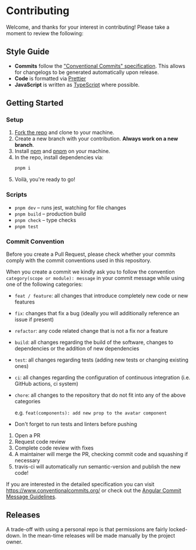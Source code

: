 # Contributing

Welcome, and thanks for your interest in contributing! Please take a moment to
review the following:

## Style Guide

- **Commits** follow the
  ["Conventional Commits" specification](https://www.conventionalcommits.org/en/v1.0.0/).
  This allows for changelogs to be generated automatically upon release.
- **Code** is formatted via [Prettier](https://prettier.io/)
- **JavaScript** is written as [TypeScript](https://www.typescriptlang.org/) where
  possible.

## Getting Started

### Setup

1. [Fork the repo](https://docs.github.com/en/github/getting-started-with-github/fork-a-repo)
   and clone to your machine.
2. Create a new branch with your contribution. **Always work on a new branch**.
3. Install [npm](https://docs.npmjs.com/downloading-and-installing-node-js-and-npm)
   and [pnpm](https://pnpm.io/installation) on your machine.
4. In the repo, install dependencies via:
   ```sh
   pnpm i
   ```
5. Voilà, you're ready to go!

### Scripts

- `pnpm dev` – runs jest, watching for file changes
- `pnpm build` – production build
- `pnpm check` – type checks
- `pnpm test`

### Commit Convention

Before you create a Pull Request, please check whether your commits comply with the
commit conventions used in this repository.

When you create a commit we kindly ask you to follow the convention
`category(scope or module): message` in your commit message while using one of the
following categories:

- `feat / feature`: all changes that introduce completely new code or new features
- `fix`: changes that fix a bug (ideally you will additionally reference an issue if
  present)
- `refactor`: any code related change that is not a fix nor a feature
- `build`: all changes regarding the build of the software, changes to dependencies
  or the addition of new dependencies
- `test`: all changes regarding tests (adding new tests or changing existing ones)
- `ci`: all changes regarding the configuration of continuous integration (i.e.
  GitHub actions, ci system)
- `chore`: all changes to the repository that do not fit into any of the above
  categories

  e.g. `feat(components): add new prop to the avatar component`

- Don't forget to run tests and linters before pushing

1. Open a PR
2. Request code review
3. Complete code review with fixes
4. A maintainer will merge the PR, checking commit code and squashing if necessary
5. travis-ci will automatically run semantic-version and publish the new code!

If you are interested in the detailed specification you can visit
https://www.conventionalcommits.org/ or check out the
[Angular Commit Message Guidelines](https://github.com/angular/angular/blob/22b96b9/CONTRIBUTING.md#-commit-message-guidelines).

## Releases

A trade-off with using a personal repo is that permissions are fairly locked-down.
In the mean-time releases will be made manually by the project owner.
